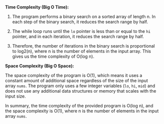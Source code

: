 ﻿**Time Complexity (Big O Time):**

1. The program performs a binary search on a sorted array of length n. In each step of the binary search, it reduces the search range by half.

2. The while loop runs until the `lo` pointer is less than or equal to the `hi` pointer, and in each iteration, it reduces the search range by half.

3. Therefore, the number of iterations in the binary search is proportional to log2(n), where n is the number of elements in the input array. This gives us the time complexity of O(log n).

**Space Complexity (Big O Space):**

The space complexity of the program is O(1), which means it uses a constant amount of additional space regardless of the size of the input array `nums`. The program only uses a few integer variables (`lo`, `hi`, `mid`) and does not use any additional data structures or memory that scales with the input size.

In summary, the time complexity of the provided program is O(log n), and the space complexity is O(1), where n is the number of elements in the input array `nums`.
